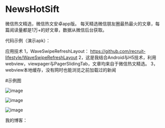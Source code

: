 # NewsHotSift
微信热文精选，微信热文安卓app版。
每天精选微信朋友圈最热最火的文章，每篇阅读量都是1万+的好文章，数据从微信后台获取。

代码示例（演示apk）：

应用技术
1，WaveSwipeRefreshLayout： https://github.com/recruit-lifestyle/WaveSwipeRefreshLayout
2，这是我结合Android与H5技术，利用webview，viewpager与PagerSlidingTab，文章均来自于微信热文精选。
3，webview本地缓存，没有网时也能浏览之前加载过的新闻


#示例图

![image](https://github.com/qiushi123/NewsHotSift/blob/master/apk_iamge_demo/animation.gif?raw=true)

![image](https://github.com/qiushi123/NewsHotSift/blob/master/apk_iamge_demo/1.jpg?raw=true)

![image](https://github.com/qiushi123/NewsHotSift/blob/master/apk_iamge_demo/4.jpg?raw=true)

我的博客：

